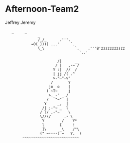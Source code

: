 # Afternoon-Team2
Jeffrey
Jeremy



       _     _
                   _
                   /_/_      .'''. 
                =O(_)))) ...'     `.
                   \_\              `.    .'''B'zzzzzzzzzzz
                                      `..'
                
                            /|      __  
                           / |   ,-~ /  
                          Y :|  //  /    
                          | jj /( .^  
                          >-"~"-v"  
                         /       Y    
                        jo  o    |  
                       ( ~T~     j   
                        >._-' _./   
                       /   "~"  |    
                      Y     _,  |      
                     /| ;-"~ _  l    
                    / l/ ,-"~    \  
                    \//\/      .- \  
                     Y        /    Y*  
                     l       I     ! 
                     ]\      _\    /"\ 
                    (" ~----( ~   Y.  )   
            ~~~~~~~~~~~~~~~~~~~~~~~~~~    